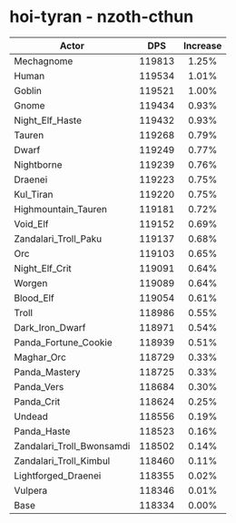 # hoi-tyran - nzoth-cthun
| Actor | DPS | Increase |
|---|:---:|:---:|
|Mechagnome|119813|1.25%|
|Human|119534|1.01%|
|Goblin|119521|1.00%|
|Gnome|119434|0.93%|
|Night_Elf_Haste|119432|0.93%|
|Tauren|119268|0.79%|
|Dwarf|119249|0.77%|
|Nightborne|119239|0.76%|
|Draenei|119223|0.75%|
|Kul_Tiran|119220|0.75%|
|Highmountain_Tauren|119181|0.72%|
|Void_Elf|119152|0.69%|
|Zandalari_Troll_Paku|119137|0.68%|
|Orc|119103|0.65%|
|Night_Elf_Crit|119091|0.64%|
|Worgen|119089|0.64%|
|Blood_Elf|119054|0.61%|
|Troll|118986|0.55%|
|Dark_Iron_Dwarf|118971|0.54%|
|Panda_Fortune_Cookie|118939|0.51%|
|Maghar_Orc|118729|0.33%|
|Panda_Mastery|118725|0.33%|
|Panda_Vers|118684|0.30%|
|Panda_Crit|118624|0.25%|
|Undead|118556|0.19%|
|Panda_Haste|118523|0.16%|
|Zandalari_Troll_Bwonsamdi|118502|0.14%|
|Zandalari_Troll_Kimbul|118460|0.11%|
|Lightforged_Draenei|118355|0.02%|
|Vulpera|118346|0.01%|
|Base|118334|0.00%|

